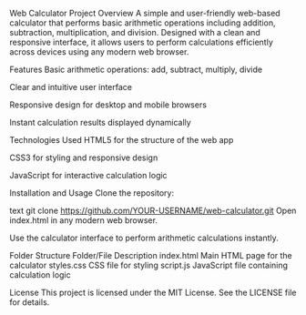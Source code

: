 Web Calculator
Project Overview
A simple and user-friendly web-based calculator that performs basic arithmetic operations including addition, subtraction, multiplication, and division. Designed with a clean and responsive interface, it allows users to perform calculations efficiently across devices using any modern web browser.

Features
Basic arithmetic operations: add, subtract, multiply, divide

Clear and intuitive user interface

Responsive design for desktop and mobile browsers

Instant calculation results displayed dynamically

Technologies Used
HTML5 for the structure of the web app

CSS3 for styling and responsive design

JavaScript for interactive calculation logic

Installation and Usage
Clone the repository:

text
git clone https://github.com/YOUR-USERNAME/web-calculator.git
Open index.html in any modern web browser.

Use the calculator interface to perform arithmetic calculations instantly.

Folder Structure
Folder/File	Description
index.html	Main HTML page for the calculator
styles.css	CSS file for styling
script.js	JavaScript file containing calculation logic


License
This project is licensed under the MIT License. See the LICENSE file for details.

